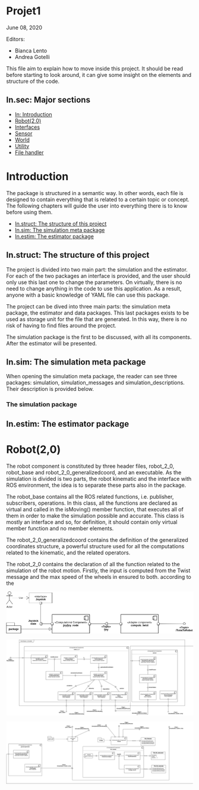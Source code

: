 # <a name="main"></a> Projet1

June 08, 2020


Editors:

* Bianca Lento
* Andrea Gotelli

This file aim to explain how to move inside this project. It should be read before starting to look around, it can give some insight on the elements and structure of the code.

## <a name="SS-sec"></a>In.sec: Major sections

* [In: Introduction](#S-Introduction)
* [Robot(2,0)](#S-Robot(2,0))
* [Interfaces](#S-Interfaces)
* [Sensor](#S-Sensor)
* [World](#S-World)
* [Utility](#S-Utility)
* [File handler](#S-FileHandler)


# <a name="S-Introduction"></a>Introduction







  The package is structured in a semantic way. In other words, each file is designed to contain everything
that is related to a certain topic or concept. The following chapters will guide the user into everything
there is to know before using them.

* [In.struct: The structure of this project](#Ri-structure)
* [In.sim: The simulation meta package](#Ri-simulation)
* [In.estim: The estimator package](#Ri-estimator)

## <a name="Ri-structure"></a>In.struct: The structure of this project
  The project is divided into two main part: the simulation and the estimator. For each of the two packages
an interface is provided, and the user should only use this last one to change the parameters. On virtually,
there is no need to change anything in the code to use this application. As a result, anyone with a basic
knowledge of YAML file can use this package.

  The project can be dived into three main parts: the simulation meta package, the estimator and data packages.
This last packages exists to be used as storage unit for the file that are generated. In this way, there is no
risk of having to find files around the project.

  The simulation package is the first to be discussed, with all its components. After the estimator will be
presented.

## <a name="Ri-simulation"></a>In.sim: The simulation meta package
  When opening the simulation meta package, the reader can see three packages: simulation, simulation_messages
and simulation_descriptions. Their description is provided below.

### <a name="Ri-simulation"></a>The simulation package 


## <a name="Ri-estimator"></a>In.estim: The estimator package


# <a name="S-Robot(2,0)"></a>Robot(2,0)

  The robot component is constituted by three header files, robot_2_0, robot_base and robot_2_0_generalizedcoord,
and an executable. As the simulation is divided is two parts, the robot kinematic and the interface with ROS
environment, the idea is to separate these parts also in the package.

  The robot_base contains all the ROS related functions, i.e. publisher, subscribers, operations. In this class,
all the functions are declared as virtual and called in the isMoving() member function, that executes all of them
in order to make the simulation possible and accurate. This class is mostly an interface and so, for definition, it
should contain only virtual member function and no member elements.

  The robot_2_0_generalizedcoord contains the definition of the generalized coordinates structure, a powerful structure
used for all the computations related to the kinematic, and the related operators.

  The robot_2_0 contains the declaration of all the function related to the simulation of the robot motion. Firstly,
the input is computed from the Twist message and the max speed of the wheels in ensured to both. according to the



![Projet1](images/joy_interface_setup.png)

![Projet1](images/simulation_core.png)

![Projet1](images/saving_and_display.png)
